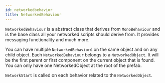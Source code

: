 ```yaml
---
id: networkedbehavior
title: NetworkedBehaviour
---
```


`NetworkedBehaviour` is a abstract class that derives from `MonoBehaviour` and is the base class all your networked scripts should derive from. It provides messaging functionality and much more. 

You can have multiple `NetworkedBehavior`s on the same object and on any child object. Each `NetworkedBehaviour` belongs to a `NetworkedObject`. It will be the first parent or first component on the current object that is found. You can only have one NetworkedObject at the root of the prefab.

`NetworkStart` is called on each behavior related to the `NetworkedObject`.
